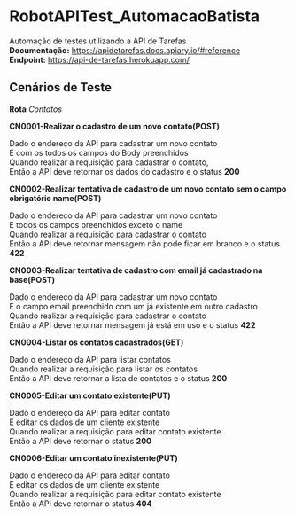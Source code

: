 # RobotAPITest_AutomacaoBatista

Automação de testes utilizando a API de Tarefas<br />
**Documentação:** https://apidetarefas.docs.apiary.io/#reference<br />
**Endpoint:** https://api-de-tarefas.herokuapp.com/

## Cenários de Teste

**Rota** *Contatos*

**CN0001-Realizar o cadastro de um novo contato(POST)**

Dado o endereço da API para cadastrar um novo contato<br />
E com os todos os campos do Body preenchidos<br />
Quando realizar a requisição para cadastrar o contato,
</br >
Então a API deve retornar os dados do cadastro e o status **200**

**CN0002-Realizar tentativa de cadastro de um novo contato sem o campo obrigatório name(POST)**

Dado o endereço da API para cadastrar um novo contato<br />
E todos os campos preenchidos exceto o name<br />
Quando realizar a requisição para cadastrar o contato<br />
Então a API deve retornar mensagem não pode ficar em branco e o status **422**

**CN0003-Realizar tentativa de cadastro com email já cadastrado na base(POST)**

Dado o endereço da API para cadastrar um novo contato<br />
E o campo email preenchido com um já existente em outro cadastro<br />
Quando realizar a requisição para cadastrar o contato<br />
Então a API deve retornar mensagem já está em uso e o status **422**

**CN0004-Listar os contatos cadastrados(GET)**

Dado o endereço da API para listar contatos<br />
Quando realizar a requisição para listar os contatos<br />
Então a API deve retornar a lista de contatos e o status **200**

**CN0005-Editar um contato existente(PUT)**

Dado o endereço da API para editar contato<br />
E editar os dados de um cliente existente<br />
Quando realizar a requisição para editar contato existente<br />
Então a API deve retornar o status **200**

**CN0006-Editar um contato inexistente(PUT)**

Dado o endereço da API para editar contato<br />
E editar os dados de um cliente existente<br />
Quando realizar a requisição para editar contato existente<br />
Então a API deve retornar o status **404**